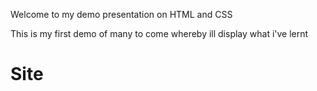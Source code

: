 Welcome to my demo presentation on HTML and CSS 

This is my first demo of many to come whereby ill display what i've lernt 

# Site
 
